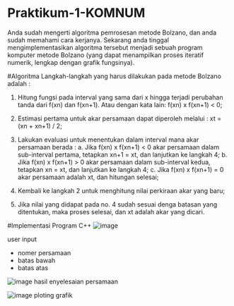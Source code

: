 # Praktikum-1-KOMNUM

Anda sudah mengerti algoritma pemrosesan metode Bolzano, dan anda sudah memahami cara kerjanya. Sekarang anda tinggal mengimplementasikan algoritma tersebut menjadi sebuah program komputer metode Bolzano (yang dapat menampilkan proses iteratif numerik, lengkap dengan grafik fungsinya).

#Algoritma 
Langkah-langkah yang harus dilakukan pada metode Bolzano adalah :
1. Hitung fungsi pada interval yang sama dari x hingga terjadi perubahan tanda dari f(xn) dan f(xn+1). Atau dengan kata lain: f(xn) x f(xn+1) < 0;
2. Estimasi pertama untuk akar persamaan dapat diperoleh melalui :  xt = (xn + xn+1) / 2;
3. Lakukan evaluasi untuk menentukan dalam interval mana akar persamaan berada :
	a.  Jika f(xn) x f(xn+1) < 0
		akar persamaan dalam sub-interval pertama, tetapkan xn+1 = xt, dan 
		lanjutkan ke langkah 4;
	b.  Jika f(xn) x f(xn+1) > 0
		akar persamaan dalam sub-interval kedua, tetapkan xn = xt, dan 
		lanjutkan ke langkah 4;
	c.  Jika f(xn) x f(xn+1) = 0
		akar persamaan adalah xt, dan hitungan selesai;
4. Kembali ke langkah 2 untuk menghitung nilai perkiraan akar yang baru;

5. Jika nilai yang didapat pada no. 4 sudah sesuai denga  batasan yang ditentukan, maka proses selesai, dan xt adalah akar yang dicari.

#Implementasi Program C++
![image](https://user-images.githubusercontent.com/22763869/198871666-6703aac3-0532-4af3-a9ff-82ad6a859cef.png)

user input
- nomer persamaan
- batas bawah
- batas atas

![image](https://user-images.githubusercontent.com/22763869/198871590-bd759242-0c67-431d-bac7-49e2445573a3.png)
hasil enyelesaian persamaan

![image](https://user-images.githubusercontent.com/22763869/198871482-ba3ea65d-9a8a-4e0c-a131-7f86044edb0e.png)
ploting grafik
